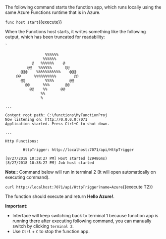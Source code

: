 The following command starts the function app, which runs locally using the same Azure Functions runtime that is in Azure.

`func host start`{{execute}} 

When the Functions host starts, it writes something like the following output, which has been truncated for readability:

```
`

                  %%%%%%
                 %%%%%%
            @   %%%%%%    @
          @@   %%%%%%      @@
       @@@    %%%%%%%%%%%    @@@
     @@      %%%%%%%%%%        @@
       @@         %%%%       @@
         @@      %%%       @@
           @@    %%      @@
                %%
                %

...

Content root path: C:\functions\MyFunctionProj
Now listening on: http://0.0.0.0:7071
Application started. Press Ctrl+C to shut down.

...

Http Functions:

        HttpTrigger: http://localhost:7071/api/HttpTrigger

[8/27/2018 10:38:27 PM] Host started (29486ms)
[8/27/2018 10:38:27 PM] Job host started
```

**Note:**: Command below will run in terminal 2 (It will open automatically on executing command). 

`curl http://localhost:7071/api/HttpTrigger?name=Azure`{{execute T2}}

The function should execute and return **Hello Azure!**. 

**Important:**
- Interface will keep switching back to terminal 1 because function app is running there after executing following command, you can manually switch by clicking `terminal 2`.
- Use `Ctrl` + `C` to stop the function app.